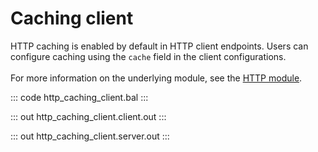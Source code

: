 # Caching client

HTTP caching is enabled by default in HTTP client endpoints.
Users can configure caching using the `cache` field in the client configurations.<br/><br/>
For more information on the underlying module,
see the [HTTP module](https://docs.central.ballerina.io/ballerina/http/latest/).

::: code http_caching_client.bal :::

::: out http_caching_client.client.out :::

::: out http_caching_client.server.out :::